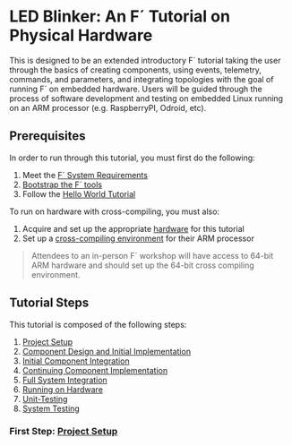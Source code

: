 # LED Blinker: An F´ Tutorial on Physical Hardware

This is designed to be an extended introductory F´ tutorial taking the user through the basics of creating components,
using events, telemetry, commands, and parameters, and integrating topologies with the goal of running F´ on embedded
hardware. Users will be guided through the process of software development and testing on embedded Linux running on an
ARM processor (e.g. RaspberryPI, Odroid, etc).

## Prerequisites

In order to run through this tutorial, you must first do the following:

1. Meet the [F´ System Requirements](https://nasa.github.io/fprime/INSTALL.html#requirements)
2. [Bootstrap the F´ tools](https://nasa.github.io/fprime/INSTALL.html#bootstrapping-the-f-development-environment)
3. Follow the [Hello World Tutorial](https://fprime-community.github.io/fprime-tutorial-hello-world/)

To run on hardware with cross-compiling, you must also:
1. Acquire and set up the appropriate [hardware](docs/hardware.md) for this tutorial
2. Set up a [cross-compiling environment](https://github.com/nasa/fprime/blob/devel/docs/Tutorials/CrossCompilationSetup/CrossCompilationSetupTutorial.md) for their ARM processor
> Attendees to an in-person F´ workshop will have access to 64-bit ARM hardware and should set up the 64-bit cross compiling environment.

## Tutorial Steps

This tutorial is composed of the following steps:

1. [Project Setup](docs/project-setup.md)
2. [Component Design and Initial Implementation](docs/component-implementation-1.md)
3. [Initial Component Integration](docs/initial-integration.md)
4. [Continuing Component Implementation](docs/component-implementation-2.md)
5. [Full System Integration](docs/full-integration.md)
6. [Running on Hardware](docs/running-on-hardware.md)
7. [Unit-Testing](docs/unit-testing.md)
8. [System Testing](docs/system-testing.md)

### First Step: [Project Setup](./docs/project-setup.md)
